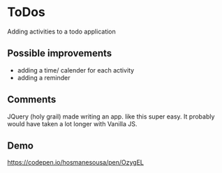# ToDos

Adding activities to a todo application



## Possible improvements

- adding a time/ calender for each activity
- adding a reminder



## Comments

JQuery (holy grail) made writing an app. like this super easy. It probably would have taken a lot longer with Vanilla JS.


## Demo


https://codepen.io/hosmanesousa/pen/OzygEL

